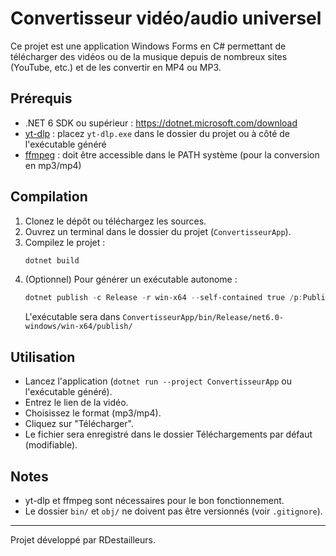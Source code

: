 # Convertisseur vidéo/audio universel

Ce projet est une application Windows Forms en C# permettant de télécharger des vidéos ou de la musique depuis de nombreux sites (YouTube, etc.) et de les convertir en MP4 ou MP3.

## Prérequis

- .NET 6 SDK ou supérieur : https://dotnet.microsoft.com/download
- [yt-dlp](https://github.com/yt-dlp/yt-dlp/releases/latest) : placez `yt-dlp.exe` dans le dossier du projet ou à côté de l'exécutable généré
- [ffmpeg](https://ffmpeg.org/download.html) : doit être accessible dans le PATH système (pour la conversion en mp3/mp4)

## Compilation

1. Clonez le dépôt ou téléchargez les sources.
2. Ouvrez un terminal dans le dossier du projet (`ConvertisseurApp`).
3. Compilez le projet :
   ```powershell
   dotnet build
   ```
4. (Optionnel) Pour générer un exécutable autonome :
   ```powershell
   dotnet publish -c Release -r win-x64 --self-contained true /p:PublishSingleFile=true
   ```
   L'exécutable sera dans `ConvertisseurApp/bin/Release/net6.0-windows/win-x64/publish/`

## Utilisation

- Lancez l'application (`dotnet run --project ConvertisseurApp` ou l'exécutable généré).
- Entrez le lien de la vidéo.
- Choisissez le format (mp3/mp4).
- Cliquez sur "Télécharger".
- Le fichier sera enregistré dans le dossier Téléchargements par défaut (modifiable).

## Notes

- yt-dlp et ffmpeg sont nécessaires pour le bon fonctionnement.
- Le dossier `bin/` et `obj/` ne doivent pas être versionnés (voir `.gitignore`).

---

Projet développé par RDestailleurs.
